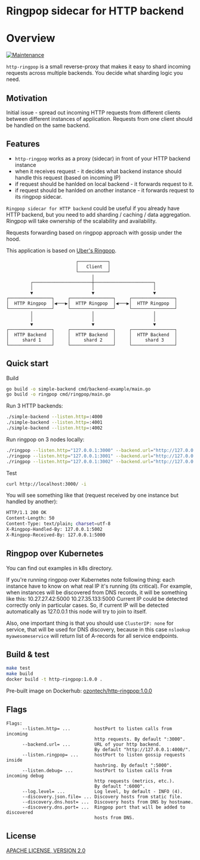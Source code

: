 # Ringpop sidecar for HTTP backend

# Overview
[![Maintenance](https://img.shields.io/badge/Maintained%3F-yes-green.svg)](https://github.com/ozontech/example-repo/graphs/commit-activity)

`http-ringpop` is a small reverse-proxy that makes it easy to shard incoming requests across 
multiple backends. You decide what sharding logic you need. 

## Motivation

Initial issue - spread out incoming HTTP requests from different clients between
different instances of application. Requests from one client should be handled 
on the same backend.

## Features

- `http-ringpop` works as a proxy (sidecar) in front of your HTTP backend instance
- when it receives request - it decides what backend instance should handle
this request (based on incoming IP)
- if request should be hanlded on local backend - it forwards request to it.
- if request should be hanlded on another instance - it forwards request to its ringpop sidecar.

`Ringpop sidecar for HTTP backend` could be useful if you already have HTTP backend, 
but you need to add sharding / caching / data aggregation.  
Ringpop will take ownership of the scalability and availability.

Requests forwarding based on ringpop approach with gossip under the hood.

This application is based on [Uber's Ringpop](https://eng.uber.com/intro-to-ringpop/).


```text
                          ┌───────────┐                         
                          │   Client  │                         
                          └───────────┘                         
                                │                               
         ┌──────────────────────┼──────────────────────┐        
         │                      │                      │        
         ▼                      ▼                      ▼        
┌────────────────┐     ┌────────────────┐     ┌────────────────┐
│  HTTP Ringpop  │◀───▶│  HTTP Ringpop  │◀───▶│  HTTP Ringpop  │
└────────────────┘     └────────────────┘     └────────────────┘
         │                      │                      │        
         │                      │                      │        
         ▼                      ▼                      ▼        
┌────────────────┐     ┌────────────────┐     ┌────────────────┐
│  HTTP Backend  │     │  HTTP Backend  │     │  HTTP Backend  │
│     shard 1    │     │     shard 2    │     │     shard 3    │
└────────────────┘     └────────────────┘     └────────────────┘
```

## Quick start

Build
```bash
go build -o simple-backend cmd/backend-example/main.go
go build -o ringpop cmd/ringpop/main.go
```

Run 3 HTTP backends:
```bash
./simple-backend --listen.http=:4000
./simple-backend --listen.http=:4001
./simple-backend --listen.http=:4002
```

Run ringpop on 3 nodes locally:
```bash
./ringpop --listen.http="127.0.0.1:3000" --backend.url="http://127.0.0.1:4000/" --listen.ringpop="127.0.0.1:5000" --listen.debug=":6000" --discovery.json.file=./etc/hosts.json
./ringpop --listen.http="127.0.0.1:3001" --backend.url="http://127.0.0.1:4001/" --listen.ringpop="127.0.0.1:5001" --listen.debug=":6001" --discovery.json.file=./etc/hosts.json
./ringpop --listen.http="127.0.0.1:3002" --backend.url="http://127.0.0.1:4002/" --listen.ringpop="127.0.0.1:5002" --listen.debug=":6002" --discovery.json.file=./etc/hosts.json
```

Test
```bash
curl http://localhost:3000/ -i
```

You will see something like that (request received by one instance but handled by another):
```bash
HTTP/1.1 200 OK
Content-Length: 50
Content-Type: text/plain; charset=utf-8
X-Ringpop-Handled-By: 127.0.0.1:5002
X-Ringpop-Received-By: 127.0.0.1:5000
```

## Ringpop over Kubernetes

You can find out examples in k8s directory.

If you're running ringpop over Kubernetes note following thing: 
each instance have to know on what real IP it's running (its critical). 
For example, when instances will be discovered from DNS records, it will be something like this:
   10.27.27.42:5000
   10.27.35.133:5000
Current IP could be detected correctly only in particular cases. So, if current IP will be
detected automatically as 127.0.0.1 this node will try to join to itself.

Also, one important thing is that you should use `ClusterIP: none` for service, 
that will be used for DNS discovery, because in this case `nslookup myawesomeservice` 
will return list of A-records for all service endpoints.

## Build & test

```bash
make test
make build
docker build -t http-ringpop:1.0.0 .
```

Pre-built image on Dockerhub: [ozontech/http-ringpop:1.0.0](https://hub.docker.com/r/ozonru/http-ringpop)

## Flags
```
Flags:
      --listen.http= ...         hostPort to listen calls from incoming 
                                 http requests. By default ":3000".
      --backend.url= ...         URL of your http backend.
                                 By default "http://127.0.0.1:4000/".
      --listen.ringpop= ...      hostPort to listen gossip requests inside 
                                 hashring. By default ":5000".
      --listen.debug= ...        hostPort to listen calls from incoming debug 
                                 http requests (metrics, etc.).
                                 By default ":6000".
      --log.level= ...           Log level, by default - INFO (4).
      --discovery.json.file= ... Discovery hosts from static file.
      --discovery.dns.host= ...  Discovery hosts from DNS by hostname.
      --discovery.dns.port= ...  Ringpop port that will be added to discovered 
                                 hosts from DNS.
```

## License

[APACHE LICENSE, VERSION 2.0](https://www.apache.org/licenses/LICENSE-2.0)